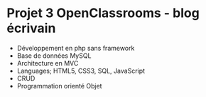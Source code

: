 # Projet 3 OpenClassrooms - blog écrivain

- Développement en php sans framework
- Base de données MySQL
- Architecture en MVC
- Languages; HTML5, CSS3, SQL, JavaScript
- CRUD
- Programmation orienté Objet 

